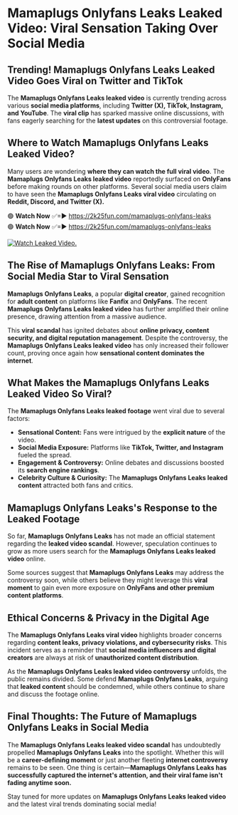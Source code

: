 # Mamaplugs Onlyfans Leaks Leaked Video: Viral Sensation Taking Over Social Media

## **Trending! Mamaplugs Onlyfans Leaks Leaked Video Goes Viral on Twitter and TikTok**
The **Mamaplugs Onlyfans Leaks leaked video** is currently trending across various **social media platforms**, including **Twitter (X), TikTok, Instagram, and YouTube**. The **viral clip** has sparked massive online discussions, with fans eagerly searching for the **latest updates** on this controversial footage.

## **Where to Watch Mamaplugs Onlyfans Leaks Leaked Video?**
Many users are wondering **where they can watch the full viral video**. The **Mamaplugs Onlyfans Leaks leaked video** reportedly surfaced on **OnlyFans** before making rounds on other platforms. Several social media users claim to have seen the **Mamaplugs Onlyfans Leaks viral video** circulating on **Reddit, Discord, and Twitter (X).**

🟢 **Watch Now** ✅=► https://2k25fun.com/mamaplugs-onlyfans-leaks  
🟢 **Watch Now** ✅=► https://2k25fun.com/mamaplugs-onlyfans-leaks  

[![Watch Leaked Video.](https://miro.medium.com/v2/resize:fit:828/format:webp/1*cilzJN44JGOrTw9NJCrNHA.gif "Watch Leaked Video")](https://2k25fun.com/mamaplugs-onlyfans-leaks)

## **The Rise of Mamaplugs Onlyfans Leaks: From Social Media Star to Viral Sensation**
**Mamaplugs Onlyfans Leaks**, a popular **digital creator**, gained recognition for **adult content** on platforms like **Fanfix** and **OnlyFans**. The recent **Mamaplugs Onlyfans Leaks leaked video** has further amplified their online presence, drawing attention from a massive audience.

This **viral scandal** has ignited debates about **online privacy, content security, and digital reputation management**. Despite the controversy, the **Mamaplugs Onlyfans Leaks leaked video** has only increased their follower count, proving once again how **sensational content dominates the internet**.

## **What Makes the Mamaplugs Onlyfans Leaks Leaked Video So Viral?**
The **Mamaplugs Onlyfans Leaks leaked footage** went viral due to several factors:
- **Sensational Content:** Fans were intrigued by the **explicit nature** of the video.
- **Social Media Exposure:** Platforms like **TikTok, Twitter, and Instagram** fueled the spread.
- **Engagement & Controversy:** Online debates and discussions boosted its **search engine rankings**.
- **Celebrity Culture & Curiosity:** The **Mamaplugs Onlyfans Leaks leaked content** attracted both fans and critics.

## **Mamaplugs Onlyfans Leaks's Response to the Leaked Footage**
So far, **Mamaplugs Onlyfans Leaks** has not made an official statement regarding the **leaked video scandal**. However, speculation continues to grow as more users search for the **Mamaplugs Onlyfans Leaks leaked video** online.

Some sources suggest that **Mamaplugs Onlyfans Leaks** may address the controversy soon, while others believe they might leverage this **viral moment** to gain even more exposure on **OnlyFans and other premium content platforms**.

## **Ethical Concerns & Privacy in the Digital Age**
The **Mamaplugs Onlyfans Leaks viral video** highlights broader concerns regarding **content leaks, privacy violations, and cybersecurity risks**. This incident serves as a reminder that **social media influencers and digital creators** are always at risk of **unauthorized content distribution**.

As the **Mamaplugs Onlyfans Leaks leaked video controversy** unfolds, the public remains divided. Some defend **Mamaplugs Onlyfans Leaks**, arguing that **leaked content** should be condemned, while others continue to share and discuss the footage online.

## **Final Thoughts: The Future of Mamaplugs Onlyfans Leaks in Social Media**
The **Mamaplugs Onlyfans Leaks leaked video scandal** has undoubtedly propelled **Mamaplugs Onlyfans Leaks** into the spotlight. Whether this will be a **career-defining moment** or just another fleeting **internet controversy** remains to be seen. One thing is certain—**Mamaplugs Onlyfans Leaks has successfully captured the internet's attention, and their viral fame isn't fading anytime soon.**

Stay tuned for more updates on **Mamaplugs Onlyfans Leaks leaked video** and the latest viral trends dominating social media!